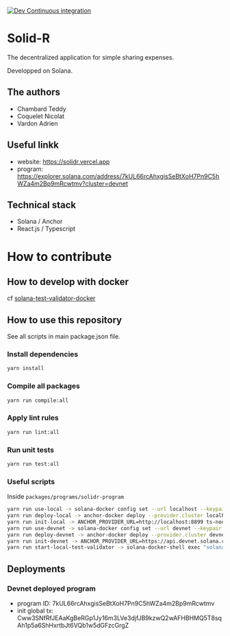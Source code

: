 [![Dev Continuous integration](https://github.com/tchambard/solidr/actions/workflows/ci.yml/badge.svg)](https://github.com/tchambard/solidr/actions/workflows/ci.yml)

# Solid-R

The decentralized application for simple sharing expenses.

Developped on Solana.

## The authors

- Chambard Teddy
- Coquelet Nicolat
- Vardon Adrien

## Useful linkk

- website: https://solidr.vercel.app
- program: https://explorer.solana.com/address/7kUL66rcAhxgisSeBtXoH7Pn9C5hWZa4m2Bp9mRcwtmv?cluster=devnet

## Technical stack

- Solana / Anchor
- React.js / Typescript

# How to contribute

## How to develop with docker

cf [solana-test-validator-docker](https://github.com/tchambard/solana-test-validator-docker)

## How to use this repository

See all scripts in main package.json file.

### Install dependencies

```sh
yarn install
```

### Compile all packages

```sh
yarn run compile:all
```

### Apply lint rules

```sh
yarn run lint:all
```

### Run unit tests

```sh
yarn run test:all
```

### Useful scripts

Inside `packages/programs/solidr-program`

```sh
yarn run use-local -> solana-docker config set --url localhost --keypair /opt/.config/solana/id.json
yarn run deploy-local -> anchor-docker deploy --provider.cluster localhost
yarn run init-local -> ANCHOR_PROVIDER_URL=http://localhost:8899 ts-node migrations/initGlobal.ts
yarn run use-devnet -> solana-docker config set --url devnet --keypair /opt/.config/solana/id.json
yarn run deploy-devnet -> anchor-docker deploy --provider.cluster devnet
yarn run init-devnet -> ANCHOR_PROVIDER_URL=https://api.devnet.solana.com ts-node migrations/initGlobal.ts
yarn run start-local-test-validator -> solana-docker-shell exec "solana-test-validator --ledger /opt/.config/solana/.ledger --bind-address 0.0.0.0 --rpc-port 8899"
```

## Deployments

### Devnet deployed program

-   program ID: 7kUL66rcAhxgisSeBtXoH7Pn9C5hWZa4m2Bp9mRcwtmv
-   init global tx: Cww3SNfRfJEAaKgBeRGp1Jy16m3LVe3djfJB9kzwQ2wAFHBHMQ5T8sqAh1p5a6ShHxrtbJt6VQb1w5dGFzcGrgZ
